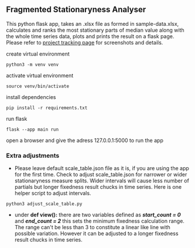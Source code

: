 ## Fragmented Stationaryness Analyser
This python flask app, takes an .xlsx file as formed in sample-data.xlsx, calculates and ranks the most stationary parts of median value along with the whole time series data, plots and prints the result on a flask page. Please refer to [project tracking page](https://dogansahin-git.github.io) for screenshots and details.

create virtual environment
```
python3 -m venv venv
```
activate virtual environment
```
source venv/bin/activate
```
install dependencies
```
pip install -r requirements.txt
```
run flask
```
flask --app main run
```
open a browser and give the adress 127.0.0.1:5000 to run the app
<br/>
### Extra adjustments
- Please leave default scale_table.json file as it is, if you are using the app for the first time.
  Check to adjust scale_table.json for narrower or wider stationaryness measure splits. Wider intervals will cause less number of partials but longer fixedness result chucks in time series.
  Here is one helper script to adjust intervals.
```
python3 adjust_scale_table.py
```
- under **def view():** there are two variables defined as ***start_count = 0*** and ***end_count = 2***
  this sets the minimum fixedness calculation range. The range can't be less than 3 to constitute a linear like line with possible variation. However it can be adjusted to a longer fixedness result chucks in time series.
